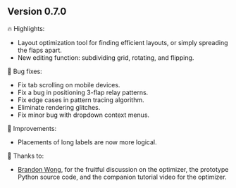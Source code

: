 
## Version 0.7.0

🔥 Highlights:
- Layout optimization tool for finding efficient layouts, or simply spreading the flaps apart.
- New editing function: subdividing grid, rotating, and flipping.

🐛 Bug fixes:
- Fix tab scrolling on mobile devices.
- Fix a bug in positioning 3-flap relay patterns.
- Fix edge cases in pattern tracing algorithm.
- Eliminate rendering glitches.
- Fix minor bug with dropdown context menus.

💪 Improvements:
- Placements of long labels are now more logical.

🙏 Thanks to:
- [Brandon Wong](https://web.mit.edu/wongb/www/origami/), for the fruitful discussion on the optimizer, the prototype Python source code, and the companion tutorial video for the optimizer.
